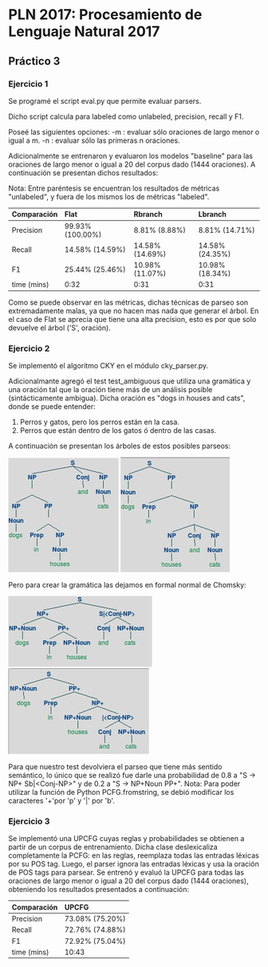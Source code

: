 # PLN 2017: Procesamiento de Lenguaje Natural 2017

## Práctico 3

### Ejercicio 1

Se programé el script eval.py que permite evaluar parsers.

Dicho script calcula para labeled como unlabeled, precision, recall y F1.

Poseé las siguientes opciones:
-m <m>: evaluar sólo oraciones de largo menor o igual a m.
-n <n>: evaluar sólo las primeras n oraciones.

Adicionalmente se entrenaron y evaluaron los modelos "baseline" para las oraciones de largo menor o igual a 20 del corpus dado (1444 oraciones).
A continuación se presentan dichos resultados:

Nota: Entre paréntesis se encuentran los resultados de métricas "unlabeled", y fuera de los mismos los de métricas "labeled".

| Comparación | Flat             | Rbranch         | Lbranch         |
| ----------- |:---------------- |:--------------- |:--------------- |
| Precision   | 99.93% (100.00%) |  8.81%  (8.88%) |  8.81% (14.71%) |
| Recall      | 14.58% (14.59%)  | 14.58% (14.69%) | 14.58% (24.35%) |
| F1          | 25.44% (25.46%)  | 10.98% (11.07%) | 10.98% (18.34%) |
| time (mins) |  0:32            |  0:31           |  0:31           |

Como se puede observar en las métricas, dichas técnicas de parseo son extremadamente malas, ya que no hacen mas nada que generar el árbol.
En el caso de Flat se aprecia que tiene una alta precision, esto es por que solo devuelve el árbol ('S', oración).

### Ejercicio 2

Se implementó el algoritmo CKY en el módulo cky_parser.py.

Adicionalmante agregó el test test_ambiguous que utiliza una gramática y una oración tal que la oración tiene más de un análisis posible (sintácticamente ambigua).
Dicha oración es "dogs in houses and cats", donde se puede entender:
1) Perros y gatos, pero los perros están en la casa.
2) Perros que están dentro de los gatos ó dentro de las casas.

A continuación se presentan los árboles de estos posibles parseos:

![1](https://github.com/jcrodriguez1989/PLN-2017/blob/practico3/parsing/pictures/t2.jpg)
![2](https://github.com/jcrodriguez1989/PLN-2017/blob/practico3/parsing/pictures/t1.jpg)

Pero para crear la gramática las dejamos en formal normal de Chomsky:

![1](https://github.com/jcrodriguez1989/PLN-2017/blob/practico3/parsing/pictures/t2_chomsky.jpg)
![2](https://github.com/jcrodriguez1989/PLN-2017/blob/practico3/parsing/pictures/t1_chomsky.jpg)

Para que nuestro test devolviera el parseo que tiene más sentido semántico, lo único que se realizó fue darle una probabilidad de 0.8 a "S -> NP+ Sb|\<Conj-NP>" y de 0.2 a "S -> NP+Noun PP+".
Nota: Para poder utilizar la función de Python PCFG.fromstring, se debió modificar los caracteres '+'por 'p' y '|' por 'b'.


### Ejercicio 3

Se implementó una UPCFG cuyas reglas y probabilidades se obtienen a partir de un corpus de entrenamiento.
Dicha clase deslexicaliza completamente la PCFG: en las reglas, reemplaza todas las entradas léxicas por su POS tag. Luego, el parser ignora las entradas léxicas y usa la oración de POS tags para parsear.
Se entrenó y evaluó la UPCFG para todas las oraciones de largo menor o igual a 20 del corpus dado (1444 oraciones), obteniendo los resultados presentados a continuación:

| Comparación | UPCFG           |
| ----------- |:--------------- |
| Precision   | 73.08% (75.20%) |
| Recall      | 72.76% (74.88%) |
| F1          | 72.92% (75.04%) |
| time (mins) | 10:43           |

